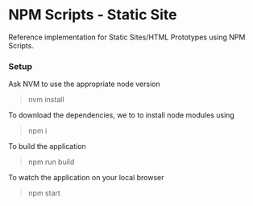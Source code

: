 # NPM Scripts - Static Site
Reference implementation for Static Sites/HTML Prototypes using NPM Scripts. 

### Setup

Ask NVM to use the appropriate node version

> nvm install

To download the dependencies, we to to install node modules using

> npm i

To build the application

> npm run build

To watch the application on your local browser

> npm start
